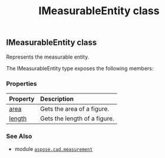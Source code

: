 ﻿---
title: IMeasurableEntity class
second_title: Aspose.CAD for Python via .NET API References
description: 
type: docs
weight: 10
url: /python-net/aspose.cad.measurement/imeasurableentity/
is_root: false
---

## IMeasurableEntity class

Represents the measurable entity.



The IMeasurableEntity type exposes the following members:

### Properties
| Property | Description |
| :- | :- |
| [area](/cad/python-net/aspose.cad.measurement/imeasurableentity/area) | Gets the area of a figure. |
| [length](/cad/python-net/aspose.cad.measurement/imeasurableentity/length) | Gets the length of a figure. |



### See Also
* module [`aspose.cad.measurement`](..)
